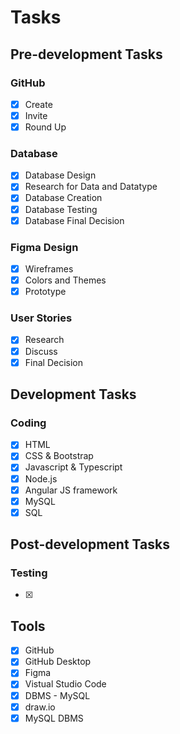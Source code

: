 # Tasks

## Pre-development Tasks
### GitHub
- [x] Create
- [x] Invite
- [x] Round Up

### Database
- [x] Database Design
- [x] Research for Data and Datatype
- [x] Database Creation
- [x] Database Testing
- [x] Database Final Decision

### Figma Design
- [x] Wireframes
- [x] Colors and Themes
- [x] Prototype

### User Stories
- [x] Research
- [x] Discuss
- [x] Final Decision

## Development Tasks
### Coding
- [x] HTML
- [x] CSS & Bootstrap
- [x] Javascript & Typescript
- [x] Node.js
- [x] Angular JS framework
- [x] MySQL
- [x] SQL

## Post-development Tasks
### Testing
- [x] 

## Tools
- [x] GitHub
- [x] GitHub Desktop
- [x] Figma
- [x] Vistual Studio Code
- [x] DBMS - MySQL
- [x] draw.io
- [x] MySQL DBMS